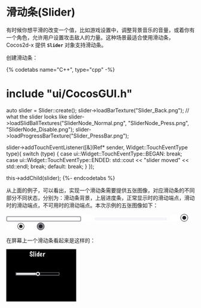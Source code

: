# 滑动条(Slider)

有时候你想平滑的改变一个值，比如游戏设置中，调整背景音乐的音量，或着你有一个角色，允许用户设置攻击敌人的力量。这种场景最适合使用滑动条，Cocos2d-x 提供 __`Slider`__ 对象支持滑动条。

创建滑动条：

{% codetabs name="C++", type="cpp" -%}
# include "ui/CocosGUI.h"

auto slider = Slider::create();
slider->loadBarTexture("Slider_Back.png"); // what the slider looks like
slider->loadSlidBallTextures("SliderNode_Normal.png", "SliderNode_Press.png", "SliderNode_Disable.png");
slider->loadProgressBarTexture("Slider_PressBar.png");

slider->addTouchEventListener([&](Ref* sender, Widget::TouchEventType type){
        switch (type)
        {
                case ui::Widget::TouchEventType::BEGAN:
                        break;
                case ui::Widget::TouchEventType::ENDED:
                        std::cout << "slider moved" << std::endl;
                        break;
                default:
                        break;
        }
});

this->addChild(slider);
{%- endcodetabs %}

从上面的例子，可以看出，实现一个滑动条需要提供五张图像，对应滑动条的不同部分不同状态，分别为：滑动条背景，上层进度条，正常显示时的滑动端点，滑动时的滑动端点，不可用时的滑动端点。本次示例的五张图像如下：

![](../../en/ui_components/ui_components-img/Slider_Back.png "") ![](../../en/basic_concepts/basic_concepts-img/smallSpacer.png "") ![](../../en/ui_components/ui_components-img/Slider_PressBar.png "") ![](../../en/basic_concepts/basic_concepts-img/smallSpacer.png "")
![](../../en/ui_components/ui_components-img/SliderNode_Normal.png "") ![](../../en/basic_concepts/basic_concepts-img/smallSpacer.png "") ![](../../en/ui_components/ui_components-img/SliderNode_Press.png "") ![](../../en/basic_concepts/basic_concepts-img/smallSpacer.png "")
![](../../en/ui_components/ui_components-img/SliderNode_Disable.png "")

在屏幕上一个滑动条看起来是这样的：

![](../../en/ui_components/ui_components-img/Slider_example.png "")

